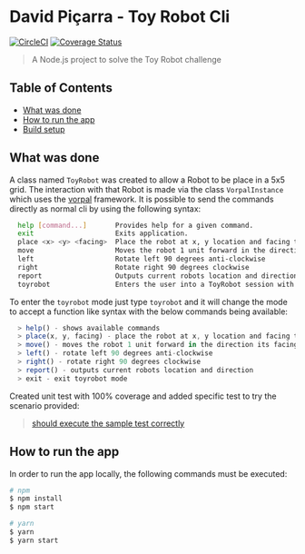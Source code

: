 # David Piçarra - Toy Robot Cli
[![CircleCI](https://img.shields.io/circleci/project/github/davidpicarra/toy-robot-cli.svg)](https://circleci.com/gh/davidpicarra/toy-robot-cli)
[![Coverage Status](https://img.shields.io/codecov/c/github/davidpicarra/toy-robot-cli.svg)](https://codecov.io/github/davidpicarra/toy-robot-cli?branch=master)

> A Node.js project to solve the Toy Robot challenge

## Table of Contents
- [What was done](#what-was-done)
- [How to run the app](#how-to-run-the-app)
- [Build setup](#build-setup)

## What was done

A class named `ToyRobot` was created to allow a Robot to be place in a 5x5 grid.
The interaction with that Robot is made via the class `VorpalInstance` which uses the [vorpal](https://github.com/dthree/vorpal/) framework. It is possible to send the commands directly as normal cli by using the following syntax:

```bash
  help [command...]       Provides help for a given command.
  exit                    Exits application.
  place <x> <y> <facing>  Place the robot at x, y location and facing the direction provided. Facing valid values are: NORTH, EAST, SOUTH, WEST
  move                    Moves the robot 1 unit forward in the direction its facing
  left                    Rotate left 90 degrees anti-clockwise
  right                   Rotate right 90 degrees clockwise
  report                  Outputs current robots location and direction
  toyrobot                Enters the user into a ToyRobot session with function like syntax
```

To enter the `toyrobot` mode just type `toyrobot` and it will change the mode to accept a function like syntax with the below commands being available:

```javascript
  > help() - shows available commands
  > place(x, y, facing) - place the robot at x, y location and facing the direction provided. Facing valid values are: NORTH, EAST, SOUTH, WEST
  > move() - moves the robot 1 unit forward in the direction its facing
  > left() - rotate left 90 degrees anti-clockwise
  > right() - rotate right 90 degrees clockwise
  > report() - outputs current robots location and direction
  > exit - exit toyrobot mode
```

Created unit test with 100% coverage and added specific test to try the scenario provided:
> [should execute the sample test correctly](https://github.com/davidpicarra/toy-robot-cli/blob/master/src/__tests__/vorpal.spec.js#L12)

## How to run the app

In order to run the app locally, the following commands must be executed:
```bash
# npm
$ npm install
$ npm start

# yarn
$ yarn
$ yarn start
```
